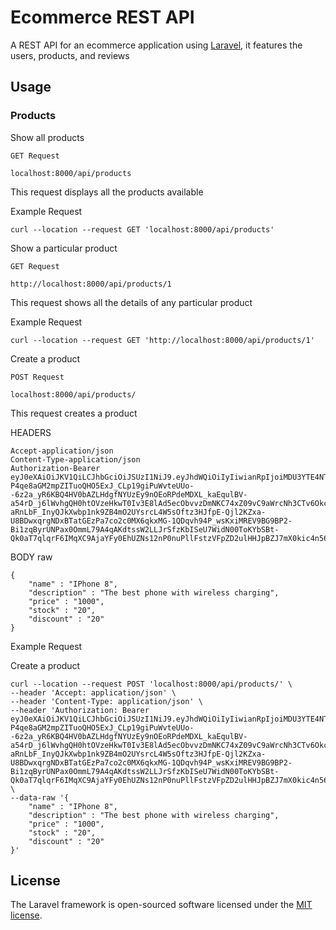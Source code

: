 # Ecommerce REST API

A REST API for an ecommerce application using [Laravel](https://laravel.com), it features the users, products, and reviews

## Usage

### Products

Show all products

```GET Request``` 

```localhost:8000/api/products```

This request displays all the products available

Example Request

```curl --location --request GET 'localhost:8000/api/products'```

Show a particular product

```GET Request```

```http://localhost:8000/api/products/1```

This request shows all the details of any particular product

Example Request

```curl --location --request GET 'http://localhost:8000/api/products/1'```

Create a product

```POST Request```

```localhost:8000/api/products/```

This request creates a product

HEADERS

```
Accept-application/json
Content-Type-application/json
Authorization-Bearer eyJ0eXAiOiJKV1QiLCJhbGciOiJSUzI1NiJ9.eyJhdWQiOiIyIiwianRpIjoiMDU3YTE4NTljOGMzNjliN2FkNGViN2MwY2U4NWQ2OGFlZjY3Yzk3YWNiOWU5ZDg5ZThjMWE0MmM3ODM2ODdlZjUyZDIyNzMyYzQyYzk1ODgiLCJpYXQiOjE1ODczOTI1MjQsIm5iZiI6MTU4NzM5MjUyNCwiZXhwIjoxNjE4OTI4NTIzLCJzdWIiOiI0Iiwic2NvcGVzIjpbXX0jU8tcue7YapiuBctZjBcXtoIhBXcjTNJq6agnqaUuFMT8265GlRFzL7gDfpvLSxNai8mCvR6I63AVnXbow-P4qe8aGM2mpZITuoQHO5ExJ_CLp19giPuWvteUUo--6z2a_yR6KBQ4HV0bAZLHdgfNYUzEy9nOEoRPdeMDXL_kaEqulBV-a54rD_j6lWvhgQH0htOVzeHkwT0Iv3E8lAd5ecObvvzDmNKC74xZ09vC9aWrcNh3CTv6Okcnt5SwmJiZ08TRDREOeOTZFnPqWapsOVufmb7I_C342RDJhrtLvzHNzdJc4UOaDge66TTK5nc7pQzcBAm39m9VmKXUSpC3Icr-aRnLbF_InyQJkXwbp1nk9ZB4mO2UYsrcL4W5sOftz3HJfpE-Qjl2KZxa-U8BDwxqrgNDxBTatGEzPa7co2c0MX6qkxMG-1QDqvh94P_wsKxiMREV9BG9BP2-Bi1zqByrUNPax0OmmL79A4qAKdtssW2LLJrSfzKbISeU7WidN00ToKYbSBt-Qk0aT7qlqrF6IMqXC9AjaYFy0EhUZNs12nP0nuPllFstzVFpZD2ulHHJpBZJ7mX0kic4n56q4BDHNC_UhmDmzv417XMxU6A6dqYpp50dn3Xawa4cReUoc4PjQx1BRsIXlzTbY5ifcoqts5MWcHWThfK8rRGiHQ
```
BODY raw

```
{
	"name" : "IPhone 8",
	"description" : "The best phone with wireless charging",
	"price" : "1000",
	"stock" : "20",
	"discount" : "20"
}
```


Example Request

Create a product

```
curl --location --request POST 'localhost:8000/api/products/' \
--header 'Accept: application/json' \
--header 'Content-Type: application/json' \
--header 'Authorization: Bearer eyJ0eXAiOiJKV1QiLCJhbGciOiJSUzI1NiJ9.eyJhdWQiOiIyIiwianRpIjoiMDU3YTE4NTljOGMzNjliN2FkNGViN2MwY2U4NWQ2OGFlZjY3Yzk3YWNiOWU5ZDg5ZThjMWE0MmM3ODM2ODdlZjUyZDIyNzMyYzQyYzk1ODgiLCJpYXQiOjE1ODczOTI1MjQsIm5iZiI6MTU4NzM5MjUyNCwiZXhwIjoxNjE4OTI4NTIzLCJzdWIiOiI0Iiwic2NvcGVzIjpbXX0.jU8tcue7YapiuBctZjBcXtoIhBXcjTNJq6agnqaUuFMT8265GlRFzL7gDfpvLSxNai8mCvR6I63AVnXbow-P4qe8aGM2mpZITuoQHO5ExJ_CLp19giPuWvteUUo--6z2a_yR6KBQ4HV0bAZLHdgfNYUzEy9nOEoRPdeMDXL_kaEqulBV-a54rD_j6lWvhgQH0htOVzeHkwT0Iv3E8lAd5ecObvvzDmNKC74xZ09vC9aWrcNh3CTv6Okcnt5SwmJiZ08TRDREOeOTZFnPqWapsOVufmb7I_C342RDJhrtLvzHNzdJc4UOaDge66TTK5nc7pQzcBAm39m9VmKXUSpC3Icr-aRnLbF_InyQJkXwbp1nk9ZB4mO2UYsrcL4W5sOftz3HJfpE-Qjl2KZxa-U8BDwxqrgNDxBTatGEzPa7co2c0MX6qkxMG-1QDqvh94P_wsKxiMREV9BG9BP2-Bi1zqByrUNPax0OmmL79A4qAKdtssW2LLJrSfzKbISeU7WidN00ToKYbSBt-Qk0aT7qlqrF6IMqXC9AjaYFy0EhUZNs12nP0nuPllFstzVFpZD2ulHHJpBZJ7mX0kic4n56q4BDHNC_UhmDmzv417XMxU6A6dqYpp50dn3Xawa4cReUoc4PjQx1BRsIXlzTbY5ifcoqts5MWcHWThfK8rRGiHQ' \
--data-raw '{
	"name" : "IPhone 8",
	"description" : "The best phone with wireless charging",
	"price" : "1000",
	"stock" : "20",
	"discount" : "20"
}'
```
## License

The Laravel framework is open-sourced software licensed under the [MIT license](https://opensource.org/licenses/MIT).
